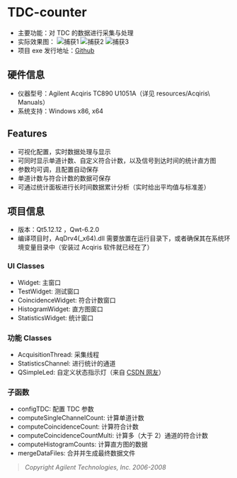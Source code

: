 # TDC-counter
* 主要功能：对 TDC 的数据进行采集与处理
* 实际效果图：
![捕获1](https://user-images.githubusercontent.com/44578389/196106119-fd9da0a8-fd7d-4e06-afcc-d686a0568cc7.PNG)
![捕获2](https://user-images.githubusercontent.com/44578389/196106153-ee4e9df8-33cc-42fc-953e-46e0508ec6b6.PNG)
![捕获3](https://user-images.githubusercontent.com/44578389/196106165-5cf4e69a-e54c-46d1-8791-3bc89d1d9cbc.PNG)
* 项目 exe 发行地址：[Github](https://github.com/WhiteChimney/TDC-counter/releases)

## 硬件信息
* 仪器型号：Agilent Acqiris TC890 U1051A（详见 resources/Acqiris\ Manuals）
* 系统支持：Windows x86, x64

## Features
* 可视化配置，实时数据处理与显示
* 可同时显示单道计数、自定义符合计数，以及信号到达时间的统计直方图
* 参数均可调，且配置自动保存
* 单道计数与符合计数的数据可保存
* 可通过统计面板进行长时间数据累计分析（实时给出平均值与标准差）

## 项目信息
* 版本：Qt5.12.12 ，Qwt-6.2.0
* 编译项目时，AqDrv4(_x64).dll 需要放置在运行目录下，或者确保其在系统环境变量目录中（安装过 Acqiris 软件就已经在了）

### UI Classes
* Widget: 主窗口
* TestWidget: 测试窗口
* CoincidenceWidget: 符合计数窗口
* HistogramWidget: 直方图窗口
* StatisticsWidget: 统计窗口

### 功能 Classes
* AcquisitionThread: 采集线程
* StatisticsChannel: 进行统计的通道
* QSimpleLed: 自定义状态指示灯（来自 [CSDN 网友](https://blog.csdn.net/weixin_37818081/article/details/119803320)）

### 子函数
* configTDC: 配置 TDC 参数
* computeSingleChannelCount: 计算单道计数
* computeCoincidenceCount: 计算符合计数
* computeCoincidenceCountMulti: 计算多（大于 2）通道的符合计数
* computeHistogramCounts: 计算直方图的数据
* mergeDataFiles: 合并并生成最终数据文件
> *Copyright Agilent Technologies, Inc. 2006-2008*
